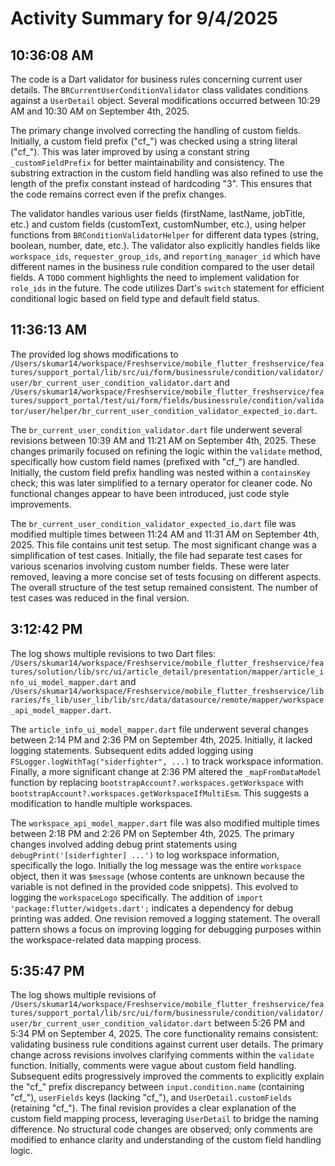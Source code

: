 # Activity Summary for 9/4/2025

## 10:36:08 AM
The code is a Dart validator for business rules concerning current user details.  The `BRCurrentUserConditionValidator` class validates conditions against a `UserDetail` object.  Several modifications occurred between 10:29 AM and 10:30 AM on September 4th, 2025.

The primary change involved correcting the handling of custom fields. Initially, a custom field prefix ("cf_") was checked using a string literal ("cf_"). This was later improved by using a constant string `_customFieldPrefix` for better maintainability and consistency. The substring extraction in the custom field handling was also refined to use the length of the prefix constant instead of hardcoding "3".  This ensures that the code remains correct even if the prefix changes.

The validator handles various user fields (firstName, lastName, jobTitle, etc.) and custom fields (customText, customNumber, etc.), using helper functions from `BRConditionValidatorHelper` for different data types (string, boolean, number, date, etc.).  The validator also explicitly handles fields like `workspace_ids`, `requester_group_ids`, and `reporting_manager_id` which have different names in the business rule condition compared to the user detail fields.  A `TODO` comment highlights the need to implement validation for `role_ids` in the future.  The code utilizes Dart's `switch` statement for efficient conditional logic based on field type and default field status.


## 11:36:13 AM
The provided log shows modifications to `/Users/skumar14/workspace/Freshservice/mobile_flutter_freshservice/features/support_portal/lib/src/ui/form/businessrule/condition/validator/user/br_current_user_condition_validator.dart` and `/Users/skumar14/workspace/Freshservice/mobile_flutter_freshservice/features/support_portal/test/ui/form/fields/businessrule/condition/validator/user/helper/br_current_user_condition_validator_expected_io.dart`.

The `br_current_user_condition_validator.dart` file underwent several revisions between 10:39 AM and 11:21 AM on September 4th, 2025.  These changes primarily focused on refining the logic within the `validate` method, specifically how custom field names (prefixed with "cf_") are handled.  Initially, the custom field prefix handling was nested within a `containsKey` check; this was later simplified to a ternary operator for cleaner code.  No functional changes appear to have been introduced, just code style improvements.

The `br_current_user_condition_validator_expected_io.dart` file was modified multiple times between 11:24 AM and 11:31 AM on September 4th, 2025.  This file contains unit test setup. The most significant change was a simplification of test cases. Initially, the file had separate test cases for various scenarios involving custom number fields.  These were later removed, leaving a more concise set of tests focusing on different aspects.  The overall structure of the test setup remained consistent.  The number of test cases was reduced in the final version.


## 3:12:42 PM
The log shows multiple revisions to two Dart files: `/Users/skumar14/workspace/Freshservice/mobile_flutter_freshservice/features/solution/lib/src/ui/article_detail/presentation/mapper/article_info_ui_model_mapper.dart` and `/Users/skumar14/workspace/Freshservice/mobile_flutter_freshservice/libraries/fs_lib/user_lib/lib/src/data/datasource/remote/mapper/workspace_api_model_mapper.dart`.

The `article_info_ui_model_mapper.dart` file underwent several changes between 2:14 PM and 2:36 PM on September 4th, 2025.  Initially, it lacked logging statements.  Subsequent edits added logging using `FSLogger.logWithTag("siderfighter", ...)` to track workspace information.  Finally, a more significant change at 2:36 PM altered the `_mapFromDataModel` function by replacing  `bootstrapAccount?.workspaces.getWorkspace` with `bootstrapAccount?.workspaces.getWorkspaceIfMultiEsm`. This suggests a modification to handle multiple workspaces.


The `workspace_api_model_mapper.dart` file was also modified multiple times between 2:18 PM and 2:26 PM on September 4th, 2025.  The primary changes involved adding debug print statements using `debugPrint('[siderfighter] ...')` to log workspace information, specifically the logo. Initially the log message was the entire `workspace` object, then it was  `$message` (whose contents are unknown because the variable is not defined in the provided code snippets). This evolved to logging the `workspaceLogo` specifically.  The addition of `import 'package:flutter/widgets.dart';` indicates a dependency for debug printing was added.  One revision removed a logging statement.  The overall pattern shows a focus on improving logging for debugging purposes within the workspace-related data mapping process.


## 5:35:47 PM
The log shows multiple revisions of `/Users/skumar14/workspace/Freshservice/mobile_flutter_freshservice/features/support_portal/lib/src/ui/form/businessrule/condition/validator/user/br_current_user_condition_validator.dart` between 5:26 PM and 5:34 PM on September 4, 2025.  The core functionality remains consistent: validating business rule conditions against current user details.  The primary change across revisions involves clarifying comments within the `validate` function.  Initially, comments were vague about custom field handling.  Subsequent edits progressively improved the comments to explicitly explain the "cf_" prefix discrepancy between `input.condition.name` (containing "cf_"), `userFields` keys (lacking "cf_"), and `UserDetail.customFields` (retaining "cf_"). The final revision provides a clear explanation of the custom field mapping process, leveraging `UserDetail` to bridge the naming difference.  No structural code changes are observed; only comments are modified to enhance clarity and understanding of the custom field handling logic.
